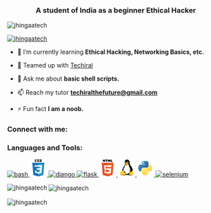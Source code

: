 <h3 align="center">A student of India as a beginner Ethical Hacker</h3>

<p align="left"> <img src="https://komarev.com/ghpvc/?username=jhingaatech&label=Profile%20views&color=0e75b6&style=flat" alt="jhingaatech" /> </p>

<p align="left"> <a href="https://github.com/ryo-ma/github-profile-trophy"><img src="https://github-profile-trophy.vercel.app/?username=jhingaatech" alt="jhingaatech" /></a> </p>

- 🌱 I’m currently learning **Ethical Hacking, Networking Basics, etc.**

- 👯 Teamed up with [Techiral](https://github.com/Techiral/)

- 💬 Ask me about **basic shell scripts.**

- 📫 Reach my tutor **techiralthefuture@gmail.com**

- ⚡ Fun fact **I am a noob.**

<h3 align="left">Connect with me:</h3>
<p align="left">
</p>

<h3 align="left">Languages and Tools:</h3>
<p align="left"> <a href="https://www.gnu.org/software/bash/" target="_blank" rel="noreferrer"> <img src="https://www.vectorlogo.zone/logos/gnu_bash/gnu_bash-icon.svg" alt="bash" width="40" height="40"/> </a> <a href="https://www.w3schools.com/css/" target="_blank" rel="noreferrer"> <img src="https://raw.githubusercontent.com/devicons/devicon/master/icons/css3/css3-original-wordmark.svg" alt="css3" width="40" height="40"/> </a> <a href="https://www.djangoproject.com/" target="_blank" rel="noreferrer"> <img src="https://cdn.worldvectorlogo.com/logos/django.svg" alt="django" width="40" height="40"/> </a> <a href="https://flask.palletsprojects.com/" target="_blank" rel="noreferrer"> <img src="https://www.vectorlogo.zone/logos/pocoo_flask/pocoo_flask-icon.svg" alt="flask" width="40" height="40"/> </a> <a href="https://www.w3.org/html/" target="_blank" rel="noreferrer"> <img src="https://raw.githubusercontent.com/devicons/devicon/master/icons/html5/html5-original-wordmark.svg" alt="html5" width="40" height="40"/> </a> <a href="https://www.linux.org/" target="_blank" rel="noreferrer"> <img src="https://raw.githubusercontent.com/devicons/devicon/master/icons/linux/linux-original.svg" alt="linux" width="40" height="40"/> </a> <a href="https://www.python.org" target="_blank" rel="noreferrer"> <img src="https://raw.githubusercontent.com/devicons/devicon/master/icons/python/python-original.svg" alt="python" width="40" height="40"/> </a> <a href="https://www.selenium.dev" target="_blank" rel="noreferrer"> <img src="https://raw.githubusercontent.com/detain/svg-logos/780f25886640cef088af994181646db2f6b1a3f8/svg/selenium-logo.svg" alt="selenium" width="40" height="40"/> </a> </p>

<p><img align="left" src="https://github-readme-stats.vercel.app/api/top-langs?username=jhingaatech&show_icons=true&theme=tokyonight&title_color=0ee112&locale=en&layout=compact" alt="jhingaatech" /></p>

<p>&nbsp;<img align="center" src="https://github-readme-stats.vercel.app/api?username=jhingaatech&show_icons=true&locale=en" alt="jhingaatech" /></p>

<p><img align="center" src="https://github-readme-streak-stats.herokuapp.com/?user=jhingaatech&" alt="jhingaatech" /></p>
